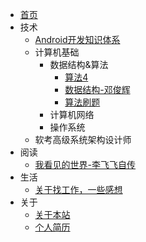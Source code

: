 <!-- _navbar.md -->
- [首页]()
- 技术
  - [Android开发知识体系](/TechArticles/AndroidDev/index.md)
  - 计算机基础
    - 数据结构&算法
      - [算法4](/TechArticles/Cs/Algorithms4/index.md)
      - [数据结构-邓俊辉](/TechArticles/Cs/DataStructure_DJH/index.md)
      - [算法刷题](/TechArticles/Cs/Leetcode/index.md)
    - 计算机网络
    - 操作系统
  - 软考高级系统架构设计师
- 阅读
  - [我看见的世界-李飞飞自传](/ReadBooks/我看见的世界-李飞飞自传/index.md)
- 生活
  <!-- - [离职了，回顾在字节的5年](/Life/离职了，回顾在字节的5年/index.md) -->
  - [关于找工作，一些感想](/Life/关于找工作，一些感想/index.md)
- 关于
  - [关于本站](/About/about.md)
  - [个人简历](/About/resume.md)